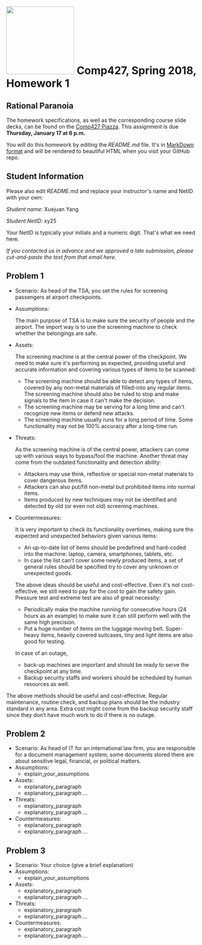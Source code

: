 # <img src="http://www.rice.edu/_images/rice-logo.jpg" width=180> Comp427, Spring 2018, Homework 1
## Rational Paranoia
The homework specifications, as well as the corresponding course slide decks,
can be found on the [Comp427 Piazza](https://piazza.com/class/jqifhp864b37ju).
This assignment is due **Thursday, January 17 at 6 p.m.**

You will do this homework by editing the _README.md_ file. It's in
[MarkDown format](https://guides.github.com/features/mastering-markdown/)
and will be rendered to beautiful HTML when you visit your GitHub repo.

## Student Information
Please also edit _README.md_ and replace your instructor's name and NetID with your own:

_Student name_: Xuejuan Yang

_Student NetID_: xy25

Your NetID is typically your initials and a numeric digit. That's
what we need here.

_If you contacted us in advance and we approved a late submission,
please cut-and-paste the text from that email here._

## Problem 1
- Scenario: As head of the TSA, you set the rules for screening passengers at airport checkpoints.
- Assumptions:

  The main purpose of TSA is to make sure the security of people and the airport.   The import way is to use the screening  machine to check whether the belongings are safe.
- Assets:

  The screening machine is at the central power of the checkpoint. We need to make sure it's performing as expected, providing useful and accurate information and covering various types of items to be scanned:
  - The screening machine should be able to detect any types of items, covered by any non-metal materials of filled-into any regular items. The screening machine should also be ruled to stop and make signals to the item in case it can't make the decision.
  - The screening machine may be serving for a long time and can't recognize new items or defend new attacks.
  - The screening machine usually runs for a long period of time. Some functionality may not be 100% accuracy after a long-time run.
- Threats:

  As the screening machine is of the central power, attackers can come up with various ways to bypass/fool the machine. Another threat may come from the outdated functionality and detection ability:
  - Attackers may use think, reflective or special non-metal materials to cover dangerous items.
  - Attackers can also put/fill non-metal but prohibited items into normal items.
  - Items produced by new techniques may not be identified and detected by old (or even not old) screening machines.
- Countermeasures:

  It is very important to check its functionality overtimes, making sure the expected and unexpected behaviors given various items:

  - An up-to-date list of items should be predefined and hard-coded into the machine: laptop, camera, smartphones, tablets, etc. 
  - In case the list can't cover some newly produced items, a set of general rules should be specified try to cover any unknown or unexpected goods.
  
  The above ideas should be useful and cost-effective. Even it's not cost-effective, we still need to pay for the cost to gain the safety gain.
  Pressure test and extreme test are also of great necessity: 
  - Periodically make the machine running for consecutive hours (24 hours as an example) to make sure it can still perform well with the same high precision. 
  - Put a huge number of items on the luggage moving belt. Super-heavy items, heavily covered suitcases, tiny and light items are also good for testing.

  In case of an outage,
  - back-up machines are important and should be ready to serve the checkpoint at any time.     
  - Backup security staffs and workers should be scheduled by human resources as well. 

The above methods should be useful and cost-effective. Regular maintenance, routine check, and backup plans should be the industry standard in any area. Extra cost might come from the backup security staff since they don’t have much work to do if there is no outage.


## Problem 2
- Scenario: As head of IT for an international law firm, you are responsible for a document management system; some documents stored there are about sensitive legal, financial, or political matters.
- Assumptions:
  - explain_your_assumptions
- Assets:
  - explanatory_paragraph
  - explanatory_paragraph ...
- Threats:
  - explanatory_paragraph 
  - explanatory_paragraph ...
- Countermeasures:
  - explanatory_paragraph
  - explanatory_paragraph ...

## Problem 3
- Scenario: Your choice (give a brief explanation)
- Assumptions:
  - explain_your_assumptions
- Assets:
  - explanatory_paragraph
  - explanatory_paragraph ...
- Threats:
  - explanatory_paragraph 
  - explanatory_paragraph ...
- Countermeasures:
  - explanatory_paragraph
  - explanatory_paragraph ...

